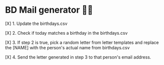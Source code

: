 # BD Mail generator 🐍✨
[X] 1. Update the birthdays.csv

[X] 2. Check if today matches a birthday in the birthdays.csv

[X] 3. If step 2 is true, pick a random letter from letter templates and replace the [NAME] with the person's actual name from birthdays.csv

[X] 4. Send the letter generated in step 3 to that person's email address.